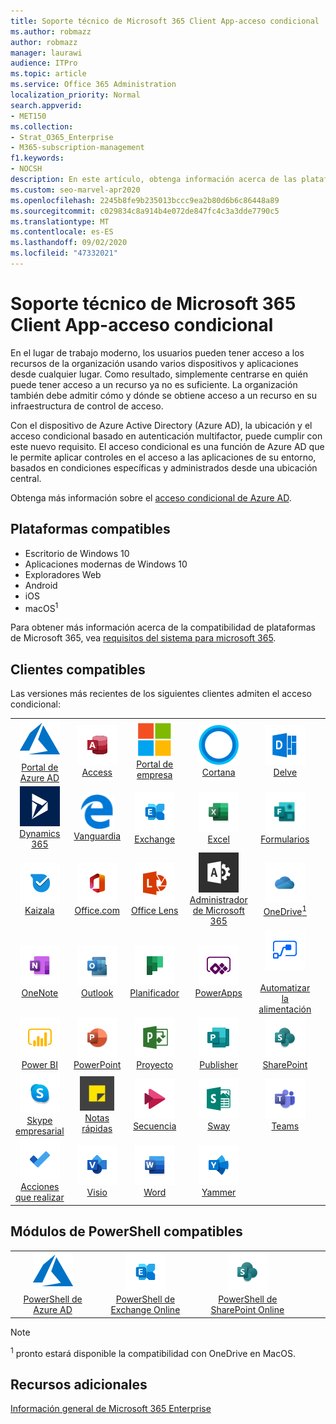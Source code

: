 ```yaml
---
title: Soporte técnico de Microsoft 365 Client App-acceso condicional
ms.author: robmazz
author: robmazz
manager: laurawi
audience: ITPro
ms.topic: article
ms.service: Office 365 Administration
localization_priority: Normal
search.appverid:
- MET150
ms.collection:
- Strat_O365_Enterprise
- M365-subscription-management
f1.keywords:
- NOCSH
description: En este artículo, obtenga información acerca de las plataformas, los clientes y los módulos de PowerShell que admiten el acceso condicional para Microsoft 365.
ms.custom: seo-marvel-apr2020
ms.openlocfilehash: 2245b8fe9b235013bccc9ea2b80d6b6c86448a89
ms.sourcegitcommit: c029834c8a914b4e072de847fc4c3a3dde7790c5
ms.translationtype: MT
ms.contentlocale: es-ES
ms.lasthandoff: 09/02/2020
ms.locfileid: "47332021"
---
```

# <a name="microsoft-365-client-app-support--conditional-access"></a>Soporte técnico de Microsoft 365 Client App-acceso condicional

En el lugar de trabajo moderno, los usuarios pueden tener acceso a los recursos de la organización usando varios dispositivos y aplicaciones desde cualquier lugar. Como resultado, simplemente centrarse en quién puede tener acceso a un recurso ya no es suficiente. La organización también debe admitir cómo y dónde se obtiene acceso a un recurso en su infraestructura de control de acceso.

Con el dispositivo de Azure Active Directory (Azure AD), la ubicación y el acceso condicional basado en autenticación multifactor, puede cumplir con este nuevo requisito. El acceso condicional es una función de Azure AD que le permite aplicar controles en el acceso a las aplicaciones de su entorno, basados en condiciones específicas y administrados desde una ubicación central.

Obtenga más información sobre el [acceso condicional de Azure AD](https://docs.microsoft.com/azure/active-directory/conditional-access/).

## <a name="supported-platforms"></a>Plataformas compatibles

 - Escritorio de Windows 10
 - Aplicaciones modernas de Windows 10
 - Exploradores Web
 - Android
 - iOS
 - macOS<sup>1</sup>

Para obtener más información acerca de la compatibilidad de plataformas de Microsoft 365, vea [requisitos del sistema para microsoft 365](https://products.office.com/office-system-requirements).

## <a name="supported-clients"></a>Clientes compatibles

Las versiones más recientes de los siguientes clientes admiten el acceso condicional:

| | | | | | |
|:---:|:---:|:---:|:---:|:---:|:---:|
| ![Icono de Azure](../media/o365-azure-64x64.png) <br> [Portal de Azure AD <br>](https://azure.microsoft.com/features/azure-portal/) | ![Icono de Access](../media/o365-access-64x64.png) <br> [Access](https://products.office.com/access) | ![Icono del portal de empresa](../media/o365-microsoft-64x64.png) <br> [Portal de empresa <br>](https://docs.microsoft.com/intune-user-help/sign-in-to-the-company-portal)  | ![Icono de Cortana](../media/o365-cortana-64x64.png) <br> [Cortana](https://www.microsoft.com/cortana) | ![Icono de Delve](../media/o365-delve-64x64.png) <br> [Delve](https://products.office.com/business/intelligent-search) 
| ![Icono de Dynamics 365](../media/o365-dynamics365-64x64.png) <br> [Dynamics 365](https://dynamics.microsoft.com) | ![Icono de borde](../media/o365-edge-64x64.png) <br> [Vanguardia](https://www.microsoft.com/windows/microsoft-edge) | ![Icono de Exchange](../media/o365-exchange-64x64.png) <br> [Exchange](https://products.office.com/exchange/exchange-online) | ![Icono de Excel](../media/o365-excel-64x64.png) <br> [Excel](https://products.office.com/excel) | ![Icono de formularios](../media/o365-forms-64x64.png) <br> [Formularios](https://flow.microsoft.com/connectors/shared_microsoftforms/microsoft-forms/) 
| ![Icono de Kaizala](../media/o365-kaizala-64x64.png) <br> [Kaizala](https://products.office.com/en/business/microsoft-kaizala) | ![Icono de Office.com](../media/o365-office-64x64.png) <br> [Office.com](https://www.office.com/) | ![Icono de lente](../media/o365-lens-64x64.png) <br> [Office Lens](https://www.microsoft.com/p/office-lens/9wzdncrfj3t8?activetab=pivot%3Aoverviewtab) | ![Icono de Office 365 administrador](../media/o365-o365admin-64x64.png) <br> [Administrador de Microsoft 365 <br>](https://products.office.com/business/manage-office-365-admin-app) | ![Icono de OneDrive para la empresa](../media/o365-OneDrive-64x64.png) <br> [OneDrive<sup>1</sup>](https://products.office.com/onedrive-for-business/online-cloud-storage) 
| ![Icono de OneNote](../media/o365-OneNote-64x64.png) <br> [OneNote](https://products.office.com/onenote) | ![Icono de Outlook](../media/o365-outlook-64x64.png) <br> [Outlook](https://products.office.com/outlook) | ![Icono de Planificador](../media/o365-planner-64x64.png) <br> [Planificador](https://products.office.com/business/task-management-software) | ![Icono de PowerApps](../media/o365-powerapps-64x64.png) <br> [PowerApps](https://powerapps.microsoft.com) | ![Icono de automatización de energía](../media/o365-flow-64x64.png) <br> [<br>Automatizar la alimentación](https://flow.microsoft.com)
| ![Icono de PowerBI](../media/o365-powerbi-64x64.png) <br> [Power BI](https://powerbi.microsoft.com) | ![Icono de PowerPoint](../media/o365-powerpoint-64x64.png) <br> [PowerPoint](https://products.office.com/powerpoint) | ![Icono de proyecto](../media/o365-project-64x64.png) <br> [Proyecto](https://products.office.com/project) | ![Icono de Publisher](../media/o365-publisher-64x64.png) <br> [Publisher](https://products.office.com/publisher) | ![Icono de SharePoint](../media/o365-sharepoint-64x64.png) <br> [SharePoint](https://products.office.com/sharepoint) 
| ![Icono de Skype Empresarial](../media/o365-skypeforbusiness-64x64.png) <br> [Skype <br> empresarial](https://www.skype.com/business/) | ![Icono de notas adhesivas](../media/o365-stickynotes-64x64.png) <br> [Notas rápidas](https://www.microsoft.com/p/microsoft-sticky-notes/9nblggh4qghw) | ![Icono de secuencia](../media/o365-stream-64x64.png) <br> [Secuencia](https://stream.microsoft.com) | ![Icono de Sway](../media/o365-sway-64x64.png) <br> [Sway](https://sway.com) | ![Icono de Teams](../media/o365-teams-64x64.png) <br> [Teams](https://products.office.com/microsoft-teams/group-chat-software) 
| ![Icono de tareas pendientes](../media/o365-todo-64x64.png) <br> [Acciones que realizar](https://todo.microsoft.com) | ![Icono de Visio](../media/o365-visio-64x64.png) <br> [Visio](https://products.office.com/visio/flowchart-software) | ![Icono de Word](../media/o365-word-64x64.png) <br> [Word](https://products.office.com/word) | ![Icono de Yammer](../media/o365-yammer-64x64.png) <br> [Yammer](https://products.office.com/yammer/yammer-overview)

## <a name="supported-powershell-modules"></a>Módulos de PowerShell compatibles

| | | | | | |
|:---:|:---:|:---:|:---:|:---:|:---:|
| ![Icono de Azure](../media/o365-azure-64x64.png) <br> [PowerShell de Azure AD <br>](https://docs.microsoft.com/powershell/azure/active-directory/overview?view=azureadps-2.0) | ![Icono de Exchange](../media/o365-exchange-64x64.png) <br> [PowerShell de Exchange Online <br>](https://docs.microsoft.com/powershell/exchange/exchange-online/exchange-online-powershell?view=exchange-ps) | ![Icono de SharePoint](../media/o365-sharepoint-64x64.png) <br> [PowerShell de SharePoint Online <br>](https://docs.microsoft.com/powershell/sharepoint/sharepoint-online/connect-sharepoint-online)

> [!NOTE]
> <sup>1</sup> pronto estará disponible la compatibilidad con OneDrive en MacOS.

## <a name="see-also"></a>Recursos adicionales

[Información general de Microsoft 365 Enterprise](microsoft-365-overview.md)
